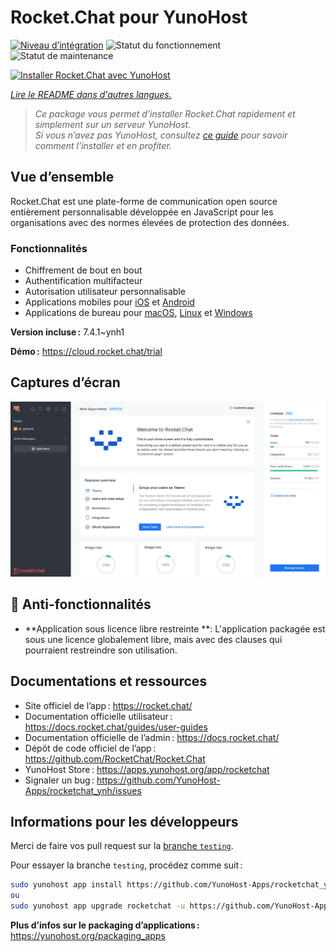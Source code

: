<!--
Nota bene : ce README est automatiquement généré par <https://github.com/YunoHost/apps/tree/master/tools/readme_generator>
Il NE doit PAS être modifié à la main.
-->

# Rocket.Chat pour YunoHost

[![Niveau d’intégration](https://apps.yunohost.org/badge/integration/rocketchat)](https://ci-apps.yunohost.org/ci/apps/rocketchat/)
![Statut du fonctionnement](https://apps.yunohost.org/badge/state/rocketchat)
![Statut de maintenance](https://apps.yunohost.org/badge/maintained/rocketchat)

[![Installer Rocket.Chat avec YunoHost](https://install-app.yunohost.org/install-with-yunohost.svg)](https://install-app.yunohost.org/?app=rocketchat)

*[Lire le README dans d'autres langues.](./ALL_README.md)*

> *Ce package vous permet d’installer Rocket.Chat rapidement et simplement sur un serveur YunoHost.*  
> *Si vous n’avez pas YunoHost, consultez [ce guide](https://yunohost.org/install) pour savoir comment l’installer et en profiter.*

## Vue d’ensemble

Rocket.Chat est une plate-forme de communication open source entièrement personnalisable développée en JavaScript pour les organisations avec des normes élevées de protection des données.

### Fonctionnalités

- Chiffrement de bout en bout
- Authentification multifacteur
- Autorisation utilisateur personnalisable
- Applications mobiles pour [iOS](https://apps.apple.com/app/rocket-chat/id1148741252) et [Android](https://play.google.com/store/apps/details?id=chat.rocket.android)
- Applications de bureau pour [macOS](https://apps.apple.com/br/app/rocket-chat/id1086818840), [Linux](https://snapcraft.io/rocketchat-desktop) et [Windows](https://releases.rocket.chat/desktop/latest/download)

**Version incluse :** 7.4.1~ynh1

**Démo :** <https://cloud.rocket.chat/trial>

## Captures d’écran

![Capture d’écran de Rocket.Chat](./doc/screenshots/screenshot.jpg)

## :red_circle: Anti-fonctionnalités

- **Application sous licence libre restreinte **: L'application packagée est sous une licence globalement libre, mais avec des clauses qui pourraient restreindre son utilisation.

## Documentations et ressources

- Site officiel de l’app : <https://rocket.chat/>
- Documentation officielle utilisateur : <https://docs.rocket.chat/guides/user-guides>
- Documentation officielle de l’admin : <https://docs.rocket.chat/>
- Dépôt de code officiel de l’app : <https://github.com/RocketChat/Rocket.Chat>
- YunoHost Store : <https://apps.yunohost.org/app/rocketchat>
- Signaler un bug : <https://github.com/YunoHost-Apps/rocketchat_ynh/issues>

## Informations pour les développeurs

Merci de faire vos pull request sur la [branche `testing`](https://github.com/YunoHost-Apps/rocketchat_ynh/tree/testing).

Pour essayer la branche `testing`, procédez comme suit :

```bash
sudo yunohost app install https://github.com/YunoHost-Apps/rocketchat_ynh/tree/testing --debug
ou
sudo yunohost app upgrade rocketchat -u https://github.com/YunoHost-Apps/rocketchat_ynh/tree/testing --debug
```

**Plus d’infos sur le packaging d’applications :** <https://yunohost.org/packaging_apps>
